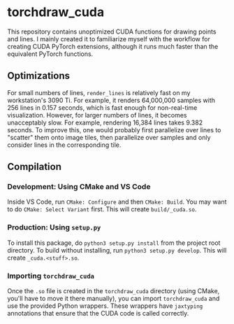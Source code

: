 # torchdraw_cuda

This repository contains unoptimized CUDA functions for drawing points and lines. I mainly created it to familiarize myself with the workflow for creating CUDA PyTorch extensions, although it runs much faster than the equivalent PyTorch functions.

## Optimizations

For small numbers of lines, `render_lines` is relatively fast on my workstation's 3090 Ti. For example, it renders 64,000,000 samples with 256 lines in 0.157 seconds, which is fast enough for non-real-time visualization. However, for larger numbers of lines, it becomes unacceptably slow. For example, rendering 16,384 lines takes 9.382 seconds. To improve this, one would probably first parallelize over lines to "scatter" them onto image tiles, then parallelize over samples and only consider lines in the corresponding tile.

## Compilation

### Development: Using CMake and VS Code

Inside VS Code, run `CMake: Configure` and then `CMake: Build`. You may want to do `CMake: Select Variant` first. This will create `build/_cuda.so`.

### Production: Using `setup.py`

To install this package, do `python3 setup.py install` from the project root directory. To build without installing, run `python3 setup.py develop`. This will create `_cuda.<stuff>.so`.

### Importing `torchdraw_cuda`

Once the `.so` file is created in the `torchdraw_cuda` directory (using CMake, you'll have to move it there manually), you can import `torchdraw_cuda` and use the provided Python wrappers. These wrappers have `jaxtyping` annotations that ensure that the CUDA code is called correctly.
